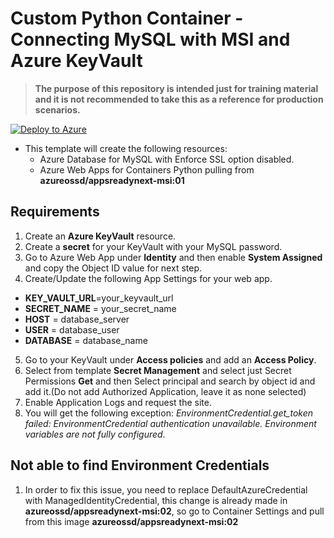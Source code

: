 # Custom Python Container - Connecting MySQL with MSI and Azure KeyVault

>**The purpose of this repository is intended just for training material and it is not recommended to take this as a reference for production scenarios.**

[![Deploy to Azure](https://aka.ms/deploytoazurebutton)](https://portal.azure.com/#create/Microsoft.Template/uri/https%3A%2F%2Fraw.githubusercontent.com%2Fazureossd%2Fappsreadynext-python-msi%2Fmaster%2Ftemplate.json)

- This template will create the following resources:
    - Azure Database for MySQL with Enforce SSL option disabled.
    - Azure Web Apps for Containers Python pulling from **azureossd/appsreadynext-msi:01**

## Requirements
1. Create an **Azure KeyVault** resource.
2. Create a **secret** for your KeyVault with your MySQL password.
3. Go to Azure Web App under **Identity** and then enable **System Assigned** and copy the Object ID value for next step.
4. Create/Update the following App Settings for your web app.

 -  **KEY_VAULT_URL**=your_keyvault_url
 -  **SECRET_NAME** = your_secret_name
 -  **HOST** = database_server
 -  **USER** = database_user
 -  **DATABASE** = database_name
5. Go to your KeyVault under **Access policies** and add an **Access Policy**.
6. Select from template **Secret Management** and select just Secret Permissions **Get** and then Select principal and search by object id and add it.(Do not add Authorized Application, leave it as none selected) 
7. Enable Application Logs and request the site.
8. You will get the following exception: *EnvironmentCredential.get_token failed: EnvironmentCredential authentication unavailable. Environment variables are not fully configured*.

## Not able to find Environment Credentials
1. In order to fix this issue, you need to replace DefaultAzureCredential with ManagedIdentityCredential, this change is already made in **azureossd/appsreadynext-msi:02**, so go to Container Settings and pull from this image **azureossd/appsreadynext-msi:02**
